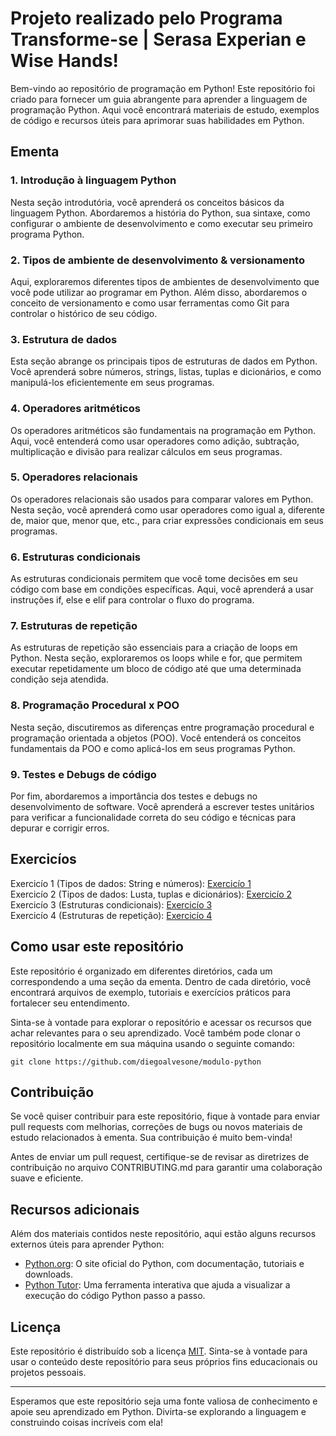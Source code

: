 # Projeto realizado pelo Programa Transforme-se | Serasa Experian e Wise Hands!

Bem-vindo ao repositório de programação em Python! Este repositório foi criado para fornecer um guia abrangente para aprender a linguagem de programação Python. Aqui você encontrará materiais de estudo, exemplos de código e recursos úteis para aprimorar suas habilidades em Python.

## Ementa

### 1. Introdução à linguagem Python
Nesta seção introdutória, você aprenderá os conceitos básicos da linguagem Python. Abordaremos a história do Python, sua sintaxe, como configurar o ambiente de desenvolvimento e como executar seu primeiro programa Python.

### 2. Tipos de ambiente de desenvolvimento & versionamento
Aqui, exploraremos diferentes tipos de ambientes de desenvolvimento que você pode utilizar ao programar em Python. Além disso, abordaremos o conceito de versionamento e como usar ferramentas como Git para controlar o histórico de seu código.

### 3. Estrutura de dados
Esta seção abrange os principais tipos de estruturas de dados em Python. Você aprenderá sobre números, strings, listas, tuplas e dicionários, e como manipulá-los eficientemente em seus programas.

### 4. Operadores aritméticos
Os operadores aritméticos são fundamentais na programação em Python. Aqui, você entenderá como usar operadores como adição, subtração, multiplicação e divisão para realizar cálculos em seus programas.

### 5. Operadores relacionais
Os operadores relacionais são usados para comparar valores em Python. Nesta seção, você aprenderá como usar operadores como igual a, diferente de, maior que, menor que, etc., para criar expressões condicionais em seus programas.

### 6. Estruturas condicionais
As estruturas condicionais permitem que você tome decisões em seu código com base em condições específicas. Aqui, você aprenderá a usar instruções if, else e elif para controlar o fluxo do programa.

### 7. Estruturas de repetição
As estruturas de repetição são essenciais para a criação de loops em Python. Nesta seção, exploraremos os loops while e for, que permitem executar repetidamente um bloco de código até que uma determinada condição seja atendida.

### 8. Programação Procedural x POO
Nesta seção, discutiremos as diferenças entre programação procedural e programação orientada a objetos (POO). Você entenderá os conceitos fundamentais da POO e como aplicá-los em seus programas Python.

### 9. Testes e Debugs de código
Por fim, abordaremos a importância dos testes e debugs no desenvolvimento de software. Você aprenderá a escrever testes unitários para verificar a funcionalidade correta do seu código e técnicas para depurar e corrigir erros.

## Exercicíos
Exercicío 1 (Tipos de dados: String e números): [Exercicío 1](https://github.com/diegoalvesone/modulo-python/blob/main/Exercicios/exercicios.py)  
Exercicío 2 (Tipos de dados: Lusta, tuplas e dicionários): [Exercicío 2](https://github.com/diegoalvesone/modulo-python/blob/main/Exercicios/exercicios-listas-tuplas-dicionarios.py)  
Exercicío 3 (Estruturas condicionais): [Exercicío 3]()  
Exercicío 4 (Estruturas de repetição): [Exercicío 4]()  

## Como usar este repositório
Este repositório é organizado em diferentes diretórios, cada um correspondendo a uma seção da ementa. Dentro de cada diretório, você encontrará arquivos de exemplo, tutoriais e exercícios práticos para fortalecer seu entendimento.

Sinta-se à vontade para explorar o repositório e acessar os recursos que achar relevantes para o seu aprendizado. Você também pode clonar o repositório localmente em sua máquina usando o seguinte comando:

```
git clone https://github.com/diegoalvesone/modulo-python
```

## Contribuição
Se você quiser contribuir para este repositório, fique à vontade para enviar pull requests com melhorias, correções de bugs ou novos materiais de estudo relacionados à ementa. Sua contribuição é muito bem-vinda!

Antes de enviar um pull request, certifique-se de revisar as diretrizes de contribuição no arquivo CONTRIBUTING.md para garantir uma colaboração suave e eficiente.

## Recursos adicionais
Além dos materiais contidos neste repositório, aqui estão alguns recursos externos úteis para aprender Python:

- [Python.org](https://www.python.org/): O site oficial do Python, com documentação, tutoriais e downloads.
- [Python Tutor](http://pythontutor.com/): Uma ferramenta interativa que ajuda a visualizar a execução do código Python passo a passo.

## Licença
Este repositório é distribuído sob a licença [MIT](LICENSE). Sinta-se à vontade para usar o conteúdo deste repositório para seus próprios fins educacionais ou projetos pessoais.

---

Esperamos que este repositório seja uma fonte valiosa de conhecimento e apoie seu aprendizado em Python. Divirta-se explorando a linguagem e construindo coisas incríveis com ela!
